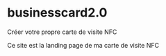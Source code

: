 # businesscard2.0
Créer votre propre carte de visite NFC 

Ce site est la landing page de ma carte de visite NFC 